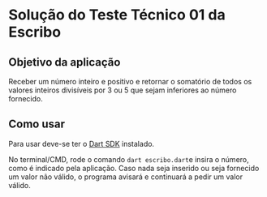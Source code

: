 # Solução do Teste Técnico 01 da Escribo


## Objetivo da aplicação

Receber um número inteiro e positivo e retornar o somatório de todos os valores inteiros divisíveis por 3 ou 5  que sejam inferiores ao número fornecido.


## Como usar

Para usar deve-se ter o [Dart SDK](https://dart.dev/get-dart) instalado.

No terminal/CMD, rode o comando `dart escribo.dart`e insira o número, como é indicado pela aplicação. Caso nada seja inserido ou seja fornecido um valor não válido, o programa avisará e continuará a pedir um valor válido.

